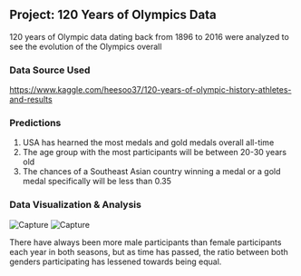 ## Project: 120 Years of Olympics Data

120 years of Olympic data dating back from 1896 to 2016 were analyzed to see the evolution of the Olympics overall

### Data Source Used

https://www.kaggle.com/heesoo37/120-years-of-olympic-history-athletes-and-results

### Predictions
1) USA has hearned the most medals and gold medals overall all-time
2) The age group with the most participants will be between 20-30 years old
3) The chances of a Southeast Asian country winning a medal or a gold medal specifically will be less than 0.35

### Data Visualization & Analysis

![Capture](https://user-images.githubusercontent.com/81699947/136987017-4312a050-0e5d-4db9-abc0-13bda7b37c3f.PNG)
![Capture](https://user-images.githubusercontent.com/81699947/137002870-6def06d4-1ce2-4498-b2a9-47f7a944420e.PNG)

There have always been more male participants than female participants each year in both seasons, but as time has passed, the ratio between both genders participating has lessened towards being equal.

